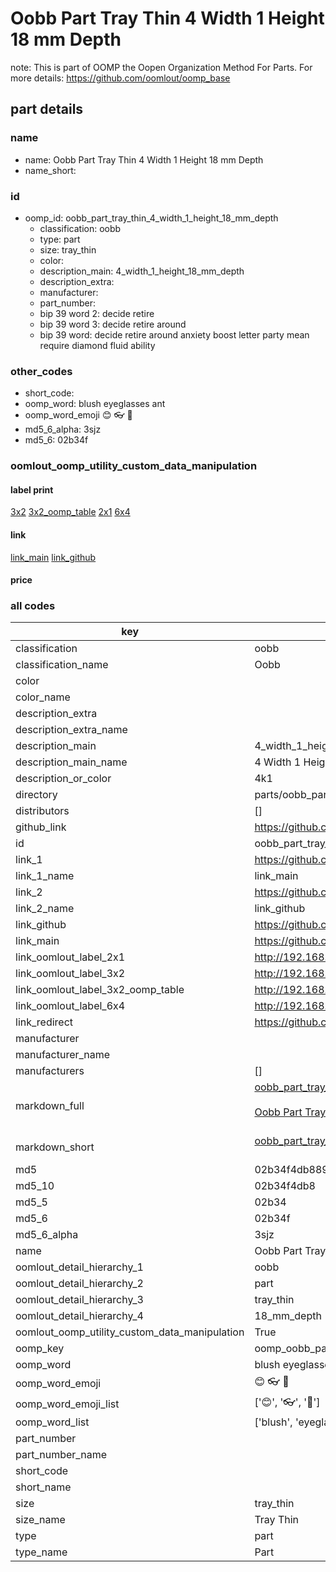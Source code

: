 # Oobb Part Tray Thin 4 Width 1 Height 18 mm Depth  

note: This is part of OOMP the Oopen Organization Method For Parts. For more details: https://github.com/oomlout/oomp_base

##  part details
  







### name
* name: Oobb Part Tray Thin 4 Width 1 Height 18 mm Depth
* name_short: 
### id
* oomp_id: oobb_part_tray_thin_4_width_1_height_18_mm_depth
  * classification: oobb
  * type: part
  * size: tray_thin
  * color: 
  * description_main: 4_width_1_height_18_mm_depth
  * description_extra: 
  * manufacturer: 
  * part_number: 
  * bip 39 word 2: decide retire
  * bip 39 word 3: decide retire around
  * bip 39 word: decide retire around anxiety boost letter party mean require diamond fluid ability

### other_codes
* short_code: 
* oomp_word: blush eyeglasses ant
* oomp_word_emoji :blush: :eyeglasses: :ant:
* md5_6_alpha: 3sjz
* md5_6: 02b34f






### oomlout_oomp_utility_custom_data_manipulation
#### label print
[3x2](http://192.168.1.245:1112/?label=oomp%203sjz)
[3x2_oomp_table](http://192.168.1.108:1112/?label=oomp%203sjz)
[2x1](http://192.168.1.242:1112/?label=oomp%203sjz)
[6x4](http://192.168.1.55:1112/?label=oomp%203sjz)    

#### link

[link_main](https://github.com/oomlout/oomlout_oomp_version_1_messy/tree/main/parts/oobb_part_tray_thin_4_width_1_height_18_mm_depth) [link_github](https://github.com/oomlout/oomlout_oomp_version_1_messy/tree/main/parts/oobb_part_tray_thin_4_width_1_height_18_mm_depth)                             

#### price







### all codes 
| key | value |  
| --- | --- |  
| classification | oobb |  
| classification_name | Oobb |  
| color |  |  
| color_name |  |  
| description_extra |  |  
| description_extra_name |  |  
| description_main | 4_width_1_height_18_mm_depth |  
| description_main_name | 4 Width 1 Height 18 mm Depth |  
| description_or_color | 4k1 |  
| directory | parts/oobb_part_tray_thin_4_width_1_height_18_mm_depth |  
| distributors | [] |  
| github_link | https://github.com/oomlout/oomlout_oomp_part_src/tree/main/parts/oobb_part_tray_thin_4_width_1_height_18_mm_depth |  
| id | oobb_part_tray_thin_4_width_1_height_18_mm_depth |  
| link_1 | https://github.com/oomlout/oomlout_oomp_version_1_messy/tree/main/parts/oobb_part_tray_thin_4_width_1_height_18_mm_depth |  
| link_1_name | link_main |  
| link_2 | https://github.com/oomlout/oomlout_oomp_version_1_messy/tree/main/parts/oobb_part_tray_thin_4_width_1_height_18_mm_depth |  
| link_2_name | link_github |  
| link_github | https://github.com/oomlout/oomlout_oomp_version_1_messy/tree/main/parts/oobb_part_tray_thin_4_width_1_height_18_mm_depth |  
| link_main | https://github.com/oomlout/oomlout_oomp_version_1_messy/tree/main/parts/oobb_part_tray_thin_4_width_1_height_18_mm_depth |  
| link_oomlout_label_2x1 | http://192.168.1.242:1112/?label=oomp%203sjz |  
| link_oomlout_label_3x2 | http://192.168.1.245:1112/?label=oomp%203sjz |  
| link_oomlout_label_3x2_oomp_table | http://192.168.1.108:1112/?label=oomp%203sjz |  
| link_oomlout_label_6x4 | http://192.168.1.55:1112/?label=oomp%203sjz |  
| link_redirect | https://github.com/oomlout/oomlout_oomp_version_1_messy/tree/main/parts/oobb_part_tray_thin_4_width_1_height_18_mm_depth |  
| manufacturer |  |  
| manufacturer_name |  |  
| manufacturers | [] |  
| markdown_full | [oobb_part_tray_thin_4_width_1_height_18_mm_depth](none)<br>[](none)<br>[Oobb Part Tray Thin 4 Width 1 Height 18 Mm Depth](none)<br><br> |  
| markdown_short | [oobb_part_tray_thin_4_width_1_height_18_mm_depth](none)<br><br> |  
| md5 | 02b34f4db889d412020cd0a0186df9c6 |  
| md5_10 | 02b34f4db8 |  
| md5_5 | 02b34 |  
| md5_6 | 02b34f |  
| md5_6_alpha | 3sjz |  
| name | Oobb Part Tray Thin 4 Width 1 Height 18 mm Depth |  
| oomlout_detail_hierarchy_1 | oobb |  
| oomlout_detail_hierarchy_2 | part |  
| oomlout_detail_hierarchy_3 | tray_thin |  
| oomlout_detail_hierarchy_4 | 18_mm_depth |  
| oomlout_oomp_utility_custom_data_manipulation | True |  
| oomp_key | oomp_oobb_part_tray_thin_4_width_1_height_18_mm_depth |  
| oomp_word | blush eyeglasses ant |  
| oomp_word_emoji | :blush: :eyeglasses: :ant: |  
| oomp_word_emoji_list | [':blush:', ':eyeglasses:', ':ant:'] |  
| oomp_word_list | ['blush', 'eyeglasses', 'ant'] |  
| part_number |  |  
| part_number_name |  |  
| short_code |  |  
| short_name |  |  
| size | tray_thin |  
| size_name | Tray Thin |  
| type | part |  
| type_name | Part |  
